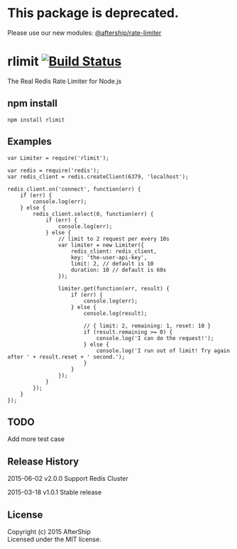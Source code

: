 # This package is deprecated.

Please use our new modules: [@aftership/rate-limiter](https://www.npmjs.com/package/@aftership/rate-limiter)


# rlimit [![Build Status](https://secure.travis-ci.org/AfterShip/rlimit.png?branch=master)](http://travis-ci.org/AfterShip/rlimit)

The Real Redis Rate Limiter for Node.js

## npm install

```
npm install rlimit
```


## Examples

```
var Limiter = require('rlimit');

var redis = require('redis');
var redis_client = redis.createClient(6379, 'localhost');

redis_client.on('connect', function(err) {
	if (err) {
		console.log(err);
	} else {
		redis_client.select(0, function(err) {
			if (err) {
				console.log(err);
			} else {
				// limit to 2 request per every 10s
				var limiter = new Limiter({
					redis_client: redis_client,
					key: 'the-user-api-key',
					limit: 2, // default is 10
					duration: 10 // default is 60s
				});

				limiter.get(function(err, result) {
					if (err) {
						console.log(err);
					} else {
						console.log(result);

						// { limit: 2, remaining: 1, reset: 10 }
						if (result.remaining >= 0) {
							console.log('I can do the request!');
						} else {
							console.log('I run out of limit! Try again after ' + result.reset + ' second.');
						}
					}
				});
			}
		});
	}
});

```

## TODO
Add more test case


## Release History
2015-06-02 v2.0.0
Support Redis Cluster

2015-03-18 v1.0.1
Stable release


## License
Copyright (c) 2015 AfterShip  
Licensed under the MIT license.
